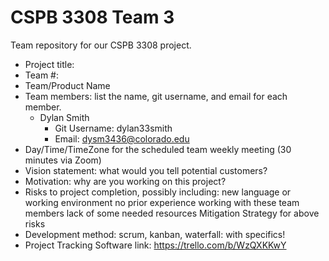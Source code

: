 # CSPB 3308 Team 3

Team repository for our CSPB 3308 project.

- Project title:
- Team #: 
- Team/Product Name
- Team members: list the name, git username, and email for each member.
    - Dylan Smith
        - Git Username: dylan33smith
        - Email: dysm3436@colorado.edu
- Day/Time/TimeZone for the scheduled team weekly meeting (30 minutes via Zoom)
- Vision statement: what would you tell potential customers?
- Motivation: why are you working on this project?
- Risks to project completion, possibly including:
    new language or working environment
    no prior experience working with these team members
    lack of some needed resources
    Mitigation Strategy for above risks
- Development method: scrum, kanban, waterfall: with specifics!
- Project Tracking Software link: https://trello.com/b/WzQXKKwY